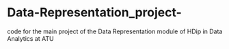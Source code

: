 # Data-Representation_project-
code for the main project of the Data Representation module of HDip in Data Analytics at ATU
